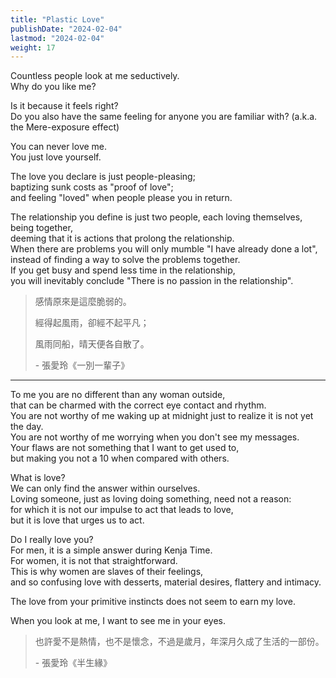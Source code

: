 ```yaml
---
title: "Plastic Love"
publishDate: "2024-02-04"
lastmod: "2024-02-04"
weight: 17
---
```


Countless people look at me seductively.<br/>
Why do you like me?<br/>

Is it because it feels right?<br/>
Do you also have the same feeling for anyone you are familiar with? (a.k.a. the Mere-exposure effect)<br/>

You can never love me.<br/>
You just love yourself.<br/>

The love you declare is just people-pleasing;<br/>
baptizing sunk costs as "proof of love";<br/>
and feeling "loved" when people please you in return.<br/>

The relationship you define is just two people, each loving themselves, being together,<br/>
deeming that it is actions that prolong the relationship.<br/>
When there are problems you will only mumble "I have already done a lot",<br/>
instead of finding a way to solve the problems together.<br/>
If you get busy and spend less time in the relationship,<br/>
you will inevitably conclude "There is no passion in the relationship".<br/>

> 感情原來是這麼脆弱的。
>
> 經得起風雨，卻經不起平凡；
>
> 風雨同船，晴天便各自散了。
>
> \- 張愛玲《一別一輩子》

---

To me you are no different than any woman outside,<br/>
that can be charmed with the correct eye contact and rhythm.<br/>
You are not worthy of me waking up at midnight just to realize it is not yet the day.<br/>
You are not worthy of me worrying when you don't see my messages.<br/>
Your flaws are not something that I want to get used to,<br/>
but making you not a 10 when compared with others.<br/>

What is love?<br/>
We can only find the answer within ourselves.<br/>
Loving someone, just as loving doing something, need not a reason:<br/>
for which it is not our impulse to act that leads to love,<br/>
but it is love that urges us to act.<br/>

Do I really love you?<br/>
For men, it is a simple answer during Kenja Time.<br/>
For women, it is not that straightforward.<br/>
This is why women are slaves of their feelings,<br/>
and so confusing love with desserts, material desires, flattery and intimacy.<br/>

The love from your primitive instincts does not seem to earn my love.<br/>

When you look at me, I want to see me in your eyes.<br/>

> 也許愛不是熱情，也不是懷念，不過是歲月，年深月久成了生活的一部份。
>
> \- 張愛玲《半生緣》

